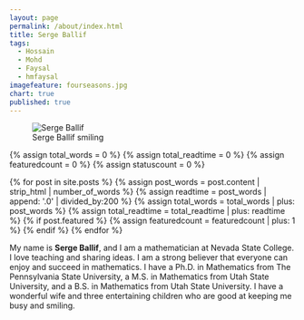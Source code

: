 ```yaml
---
layout: page
permalink: /about/index.html
title: Serge Ballif
tags: 
  - Hossain
  - Mohd
  - Faysal
  - hmfaysal
imagefeature: fourseasons.jpg
chart: true
published: true
---
```

<figure>
  <img src="{{ site.url }}/images/SergeBallif.jpg" alt="Serge Ballif">
  <figcaption>Serge Ballif smiling</figcaption>
</figure>

{% assign total_words = 0 %}
{% assign total_readtime = 0 %}
{% assign featuredcount = 0 %}
{% assign statuscount = 0 %}

{% for post in site.posts %}
    {% assign post_words = post.content | strip_html | number_of_words %}
    {% assign readtime = post_words | append: '.0' | divided_by:200 %}
    {% assign total_words = total_words | plus: post_words %}
    {% assign total_readtime = total_readtime | plus: readtime %}
    {% if post.featured %}
    {% assign featuredcount = featuredcount | plus: 1 %}
    {% endif %}
{% endfor %}

My name is **Serge Ballif**, and I am a mathematician at Nevada State College. I love teaching and sharing ideas. I am a strong believer that everyone can enjoy and succeed in mathematics. I have a Ph.D. in Mathematics from The Pennsylvania State University, a M.S. in Mathematics from Utah State University, and a B.S. in Mathematics from Utah State University. I have a wonderful wife and three entertaining children who are good at keeping me busy and smiling. 


